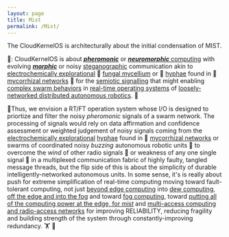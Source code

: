 ```yaml
---
layout: page
title: Mist
permalink: /Mist/
---
```


The CloudKernelOS is architecturally about the initial condensation of MIST.

🐝: CloudKernelOS is about [***pheromonic***](https://en.wikipedia.org/wiki/Pheromone) or [***neuromorphic*** computing](https://www.nature.com/articles/s43588-021-00184-y) with evolving [***morphic***](https://www.nature.com/articles/427277b) or noisy [steganographic](https://en.wikipedia.org/wiki/Steganography) communication akin to [electrochemically explorational](https://en.wikipedia.org/wiki/Active_transport) 🍄 [fungal mycellium](https://en.wikipedia.org/wiki/Mycelium) or 🍄 [hyphae](https://en.wikipedia.org/wiki/Hypha) found in 🍄 [mycorrhizal networks](https://en.wikipedia.org/wiki/Mycorrhizal_network) 🍄 for the [semiotic signalling](https://en.wikipedia.org/wiki/Semiotics) that might enabling [complex swarm behaviors](https://en.wikipedia.org/wiki/Swarm_behaviour) in [real-time operating systems](https://en.wikipedia.org/wiki/Real-time_operating_system) of [loosely-networked distributed autonomous robotics](https://danielarus.csail.mit.edu/index.php/category/research/). 🐝

🐝Thus, we envision a RT/FT operation system whose I/O is designed to priortize and filter the noisy *pheromonic* signals of a swarm network. The processing of signals would rely on data affirmation and confidence assessment or weighted judgement of noisy signals coming from the [electrochemically explorational](https://en.wikipedia.org/wiki/Active_transport) [hyphae](https://en.wikipedia.org/wiki/Hypha) found in 🍄 [mycorrhizal networks](https://en.wikipedia.org/wiki/Mycorrhizal_network) or swarms of coordinated noisy *buzzing* autonomous robotic units 🐝 to overcome the *wind* of other radio signals 📶 or weakness of any one single signal 📶 in a multiplexed communication fabric of highly faulty, tangled message threads, but the flip side of this is about the simplicity of durable intelligently-networked autonomous units. In some sense, it's is really about push for extreme simplification of real-time computing moving toward fault-tolerant computing, not just [beyond edge computing](https://www.geeksforgeeks.org/edge-computing/?ref=header_search) into [dew computing](https://en.wikipedia.org/wiki/Dew_computing), [off the edge and into the fog](https://www.geeksforgeeks.org/difference-between-edge-computing-and-fog-computing/?ref=header_search) and toward [fog computing](https://www.geeksforgeeks.org/fog-computing/), toward [putting all of the computing power at the edge, for *mist*](https://developer.ibm.com/articles/how-cloud-fog-and-mist-computing-can-work-together/) and [multi-access computing and radio-access networks](https://en.wikipedia.org/wiki/Multi-access_edge_computing) for improving RELIABILITY, reducing fragility and building strength of the system through constantly-improving redundancy. 🏋️ 🐝
